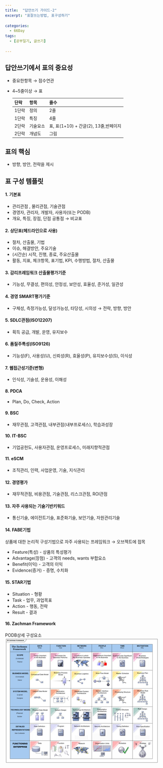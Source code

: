 ```yaml
---
title:  "답안쓰기 가이드-2"
excerpt: "표잘쓰는방법, 표구성하기"

categories:
  - 66Day
tags:
  - [공부일기, 글쓰기]

---
```




## 답안쓰기에서 표의 중요성
- 중요한항목 → 점수연관
- 4~5줄이상 → 표

	|단락|항목|줄수|
	|---|---|---|
	|1단락|정의|2줄|
	|1단락|특징|4줄|
	|2단락|기술요소|표, 표(1+10) + 간글(2), 13줄,반페이지|
	|2단락|개념도|그림|

   
## 표의 핵심
- 방향, 방안, 전략을 제시

## 표 구성 템플릿

#### 1. 기본표
- 관리관점 , 물리관점, 기술관점
- 경영자, 관리자, 개발자, 사용자(또는 PODB)
- 개요, 특징, 장점, 단점 공통점 → 비교표

#### 2. 상단표(헤드라인으로 사용)
- 절차, 산출물, 기법
- 이슈, 해결방안, 주요기술
- (시간순) 시작, 진행, 종료, 주요산출물
- 활동, 지표, 체크항목, 표기법, KPI, 수행방법, 절차, 산출물

#### 3. 감리프레임워크 산출물평가기준
- 기능성, 무결성, 편의성, 안정성, 보안성, 효율성, 준거성, 일관성

#### 4. 경영 SMART평가기준
- 구체성, 측정가능성, 달성가능성, 타당성, 시의성 → 전략, 방향, 방안

#### 5. SDLC관점(ISO12207)
- 획득 공급, 개발, 운영, 유지보수

#### 6. 품질주특성(ISO9126)
- 기능성(F), 사용성(U), 신뢰성(R), 효율성(P), 유지보수성(S), 이식성

#### 7. 웹접근성기준(변형)
- 인식성, 기술성, 운용성, 이해성

#### 8. PDCA
- Plan, Do, Check, Action

#### 9. BSC
- 재무관점, 고객관점, 내부관점(내부프로세스), 학습과성장

#### 10. IT-BSC
- 기업공헌도, 사용자관점, 운영프로세스, 미래지향적관점

#### 11. eSCM
- 조직관리, 인력, 사업운영, 기술, 지식관리

#### 12. 경영평가
- 재무적관점, 비용관점, 기술관점, 리스크관점, ROI관점

#### 13. 자주 사용되는 기술기반키워드
- 통신기술, 에이전트기술, 표준화기술, 보안기술, 자원관리기술

#### 14. FABE기법
상품에 대한 논리적 구성기법으로 자주 사용되는 프레임워크 →  오브젝트에 접목
- Feature(특성) - 상품의 특성평가
- Advantage(장점) - 고객의 needs, wants 부합요소
- Benefit(이익) - 고객의 이익
- Evidence(증거) - 증명, 수치화

#### 15. STAR기법
- Situation - 형황
- Task - 업무, 과업목표
- Action - 행동, 전략
- Result - 결과

#### 16. Zachman Framework
PODB상세 구성요소
![1교시템플릿](/assets/image/zachman-framework.png)  
